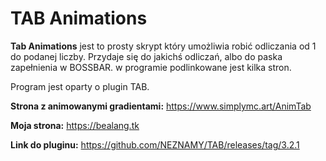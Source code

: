 # TAB Animations
**Tab Animations** jest to prosty skrypt który umożliwia
robić odliczania od 1 do podanej liczby. Przydaje się do 
jakichś odliczań, albo do paska zapełnienia w BOSSBAR.
w programie podlinkowane jest kilka stron.

Program jest oparty o plugin TAB.


**Strona z animowanymi gradientami:** https://www.simplymc.art/AnimTab

**Moja strona:** https://bealang.tk


**Link do pluginu:** https://github.com/NEZNAMY/TAB/releases/tag/3.2.1
